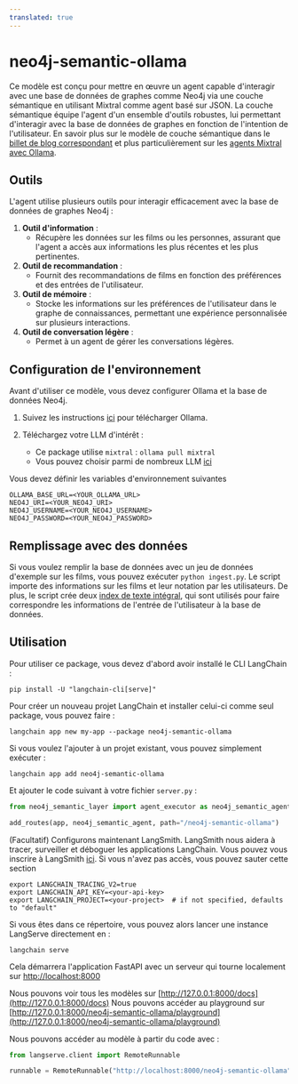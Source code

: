 ```yaml
---
translated: true
---
```


# neo4j-semantic-ollama

Ce modèle est conçu pour mettre en œuvre un agent capable d'interagir avec une base de données de graphes comme Neo4j via une couche sémantique en utilisant Mixtral comme agent basé sur JSON.
La couche sémantique équipe l'agent d'un ensemble d'outils robustes, lui permettant d'interagir avec la base de données de graphes en fonction de l'intention de l'utilisateur.
En savoir plus sur le modèle de couche sémantique dans le [billet de blog correspondant](https://medium.com/towards-data-science/enhancing-interaction-between-language-models-and-graph-databases-via-a-semantic-layer-0a78ad3eba49) et plus particulièrement sur les [agents Mixtral avec Ollama](https://blog.langchain.dev/json-based-agents-with-ollama-and-langchain/).

## Outils

L'agent utilise plusieurs outils pour interagir efficacement avec la base de données de graphes Neo4j :

1. **Outil d'information** :
   - Récupère les données sur les films ou les personnes, assurant que l'agent a accès aux informations les plus récentes et les plus pertinentes.
2. **Outil de recommandation** :
   - Fournit des recommandations de films en fonction des préférences et des entrées de l'utilisateur.
3. **Outil de mémoire** :
   - Stocke les informations sur les préférences de l'utilisateur dans le graphe de connaissances, permettant une expérience personnalisée sur plusieurs interactions.
4. **Outil de conversation légère** :
   - Permet à un agent de gérer les conversations légères.

## Configuration de l'environnement

Avant d'utiliser ce modèle, vous devez configurer Ollama et la base de données Neo4j.

1. Suivez les instructions [ici](https://python.langchain.com/docs/integrations/chat/ollama) pour télécharger Ollama.

2. Téléchargez votre LLM d'intérêt :

    * Ce package utilise `mixtral` : `ollama pull mixtral`
    * Vous pouvez choisir parmi de nombreux LLM [ici](https://ollama.ai/library)

Vous devez définir les variables d'environnement suivantes

```shell
OLLAMA_BASE_URL=<YOUR_OLLAMA_URL>
NEO4J_URI=<YOUR_NEO4J_URI>
NEO4J_USERNAME=<YOUR_NEO4J_USERNAME>
NEO4J_PASSWORD=<YOUR_NEO4J_PASSWORD>
```

## Remplissage avec des données

Si vous voulez remplir la base de données avec un jeu de données d'exemple sur les films, vous pouvez exécuter `python ingest.py`.
Le script importe des informations sur les films et leur notation par les utilisateurs.
De plus, le script crée deux [index de texte intégral](https://neo4j.com/docs/cypher-manual/current/indexes-for-full-text-search/), qui sont utilisés pour faire correspondre les informations de l'entrée de l'utilisateur à la base de données.

## Utilisation

Pour utiliser ce package, vous devez d'abord avoir installé le CLI LangChain :

```shell
pip install -U "langchain-cli[serve]"
```

Pour créer un nouveau projet LangChain et installer celui-ci comme seul package, vous pouvez faire :

```shell
langchain app new my-app --package neo4j-semantic-ollama
```

Si vous voulez l'ajouter à un projet existant, vous pouvez simplement exécuter :

```shell
langchain app add neo4j-semantic-ollama
```

Et ajouter le code suivant à votre fichier `server.py` :

```python
from neo4j_semantic_layer import agent_executor as neo4j_semantic_agent

add_routes(app, neo4j_semantic_agent, path="/neo4j-semantic-ollama")
```

(Facultatif) Configurons maintenant LangSmith.
LangSmith nous aidera à tracer, surveiller et déboguer les applications LangChain.
Vous pouvez vous inscrire à LangSmith [ici](https://smith.langchain.com/).
Si vous n'avez pas accès, vous pouvez sauter cette section

```shell
export LANGCHAIN_TRACING_V2=true
export LANGCHAIN_API_KEY=<your-api-key>
export LANGCHAIN_PROJECT=<your-project>  # if not specified, defaults to "default"
```

Si vous êtes dans ce répertoire, vous pouvez alors lancer une instance LangServe directement en :

```shell
langchain serve
```

Cela démarrera l'application FastAPI avec un serveur qui tourne localement sur
[http://localhost:8000](http://localhost:8000)

Nous pouvons voir tous les modèles sur [http://127.0.0.1:8000/docs](http://127.0.0.1:8000/docs)
Nous pouvons accéder au playground sur [http://127.0.0.1:8000/neo4j-semantic-ollama/playground](http://127.0.0.1:8000/neo4j-semantic-ollama/playground)

Nous pouvons accéder au modèle à partir du code avec :

```python
from langserve.client import RemoteRunnable

runnable = RemoteRunnable("http://localhost:8000/neo4j-semantic-ollama")
```
